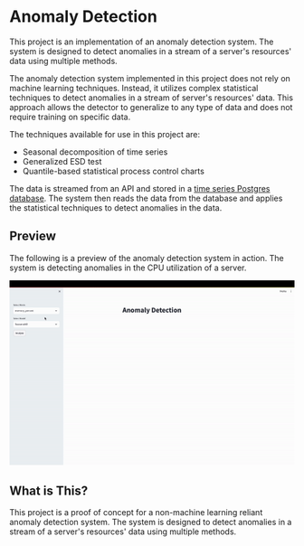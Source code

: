 # Anomaly Detection
This project is an implementation of an anomaly detection system. The system is designed to detect anomalies in a stream of a server's resources' data using multiple methods.

The anomaly detection system implemented in this project does not rely on machine learning techniques. Instead, it utilizes complex statistical techniques to detect anomalies in a stream of server's resources' data. This approach allows the detector to generalize to any type of data and does not require training on specific data.

The techniques available for use in this project are:
- Seasonal decomposition of time series
- Generalized ESD test
- Quantile-based statistical process control charts

The data is streamed from an API and stored in a [time series Postgres database](https://www.timescale.com). The system then reads the data from the database and applies the statistical techniques to detect anomalies in the data.

## Preview
The following is a preview of the anomaly detection system in action. The system is detecting anomalies in the CPU utilization of a server.

![Anomaly Detection Preview](preview.gif)

## What is This?
This project is a proof of concept for a non-machine learning reliant anomaly detection system. The system is designed to detect anomalies in a stream of a server's resources' data using multiple methods.
